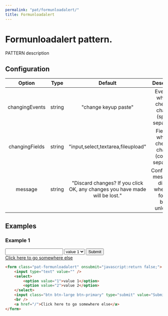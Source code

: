 ```yaml
---
permalink: "pat/formunloadalert/"
title: Formunloadalert
---
```


# Formunloadalert pattern.

PATTERN description

## Configuration

|     Option     |  Type  |                                   Default                                   |                            Description                             |
| :------------: | :----: | :-------------------------------------------------------------------------: | :----------------------------------------------------------------: |
| changingEvents | string |                            "change keyup paste"                             |      Events on which to check for changes (space-separated).       |
| changingFields | string |                     "input,select,textarea,fileupload"                      |      Fields on which to check for changes (comma-separated).       |
|    message     | string | "Discard changes? If you click OK, any changes you have made will be lost." | Confirmation message to display when dirty form is being unloaded. |

## Examples

### Example 1

<form class="pat-formunloadalert" onsubmit="javascript:return false;">
  <input type="text" value="" />
  <select>
    <option value="1">value 1</option>
    <option value="2">value 2</option>
  </select>
  <input
    class="btn btn-large btn-primary"
    type="submit" value="Submit" />
  <br />
  <a href="/">Click here to go somewhere else</a>
</form>

```html
<form class="pat-formunloadalert" onsubmit="javascript:return false;">
    <input type="text" value="" />
    <select>
        <option value="1">value 1</option>
        <option value="2">value 2</option>
    </select>
    <input class="btn btn-large btn-primary" type="submit" value="Submit" />
    <br />
    <a href="/">Click here to go somewhere else</a>
</form>
```
